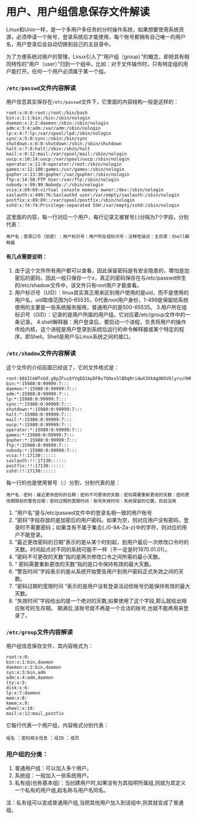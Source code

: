 # 用户、用户组信息保存文件解读

Linux和Unix一样，是一个多用户多任务的分时操作系统，如果想要使用系统资源，必须申请一个账号，登录系统后才能使用，每个账号都拥有自己唯一的用户名，用户登录后会自动切换到自己的主目录中。

为了方便系统对用户的管理，Linux引入了“用户组（group）”的概念，即把具有相同特性的“用户（user）”归到一个组中。比如：对于文件操作时，只有特定组的用户能打开。任何一个用户必须属于某一个组。

### `/etc/passwd`文件内容解读

用户信息其实保存在`/etc/passwd`文件下，它里面的内容结构一般是这样的：
```
root:x:0:0:root:/root:/bin/bash
bin:x:1:1:bin:/bin:/sbin/nologin
daemon:x:2:2:daemon:/sbin:/sbin/nologin
adm:x:3:4:adm:/var/adm:/sbin/nologin
lp:x:4:7:lp:/var/spool/lpd:/sbin/nologin
sync:x:5:0:sync:/sbin:/bin/sync
shutdown:x:6:0:shutdown:/sbin:/sbin/shutdown
halt:x:7:0:halt:/sbin:/sbin/halt
mail:x:8:12:mail:/var/spool/mail:/sbin/nologin
uucp:x:10:14:uucp:/var/spool/uucp:/sbin/nologin
operator:x:11:0:operator:/root:/sbin/nologin
games:x:12:100:games:/usr/games:/sbin/nologin
gopher:x:13:30:gopher:/var/gopher:/sbin/nologin
ftp:x:14:50:FTP User:/var/ftp:/sbin/nologin
nobody:x:99:99:Nobody:/:/sbin/nologin
vcsa:x:69:69:virtual console memory owner:/dev:/sbin/nologin
saslauth:x:499:76:Saslauthd user:/var/empty/saslauth:/sbin/nologin
postfix:x:89:89::/var/spool/postfix:/sbin/nologin
sshd:x:74:74:Privilege-separated SSH:/var/empty/sshd:/sbin/nologin
```
这里面的内容，每一行对应一个用户，每行记录又被冒号(:)分隔为7个字段，分别代表：

`用户名` : `登录口令（加密）` : `用户标识号` : `用户所在组标识号` : `注释性描述` : `主目录` : `Shell解释器`

#### 有几点需要说明：

1. 由于这个文件所有用户都可以查看，因此保留密码是有安全隐患的，哪怕是加密后的密码，因此一般只保存一个x，真正的密码保存在与/etc/passwd伴生的/etc/shadow文件中，该文件只有root用户才能查看。
2. 用户标识号（UID）：linux其实真正用来区别用户使用的是uid，而不是使用的用户名，uid取值范围为0-65535，0代表root用户身份，1-499是保留给系统使用的主要是一些系统服务服用，普通用户的是500-65535。
3.用户所在组标识号（GID）：记录的是用户所属的用户组。它对应着/etc/group文件中的一条记录。
4.shell解释器：用户登录后，要启动一个进程，负责将用户的操作传给内核，这个进程是用户登录到系统后运行的命令解释器或某个特定的程序，即Shell。Shell是用户与Linux系统之间的接口。

### `/etc/shadow`文件内容解读

这个文件的介绍前面已经说了，它的文件格式是：

```
root:$6$ICeWTxUd.g9pZFuz$YVqEQ1kpDFBv7QOex5lBDqRridwX3VkAgO05Vblyru/OHRI8OxjD30XJM7KGhYMEYxBpYSkp2cElk6Ro96jyk/:17130:0:99999:7:::
bin:*:15980:0:99999:7:::
daemon:*:15980:0:99999:7:::
adm:*:15980:0:99999:7:::
lp:*:15980:0:99999:7:::
sync:*:15980:0:99999:7:::
shutdown:*:15980:0:99999:7:::
halt:*:15980:0:99999:7:::
mail:*:15980:0:99999:7:::
uucp:*:15980:0:99999:7:::
operator:*:15980:0:99999:7:::
games:*:15980:0:99999:7:::
gopher:*:15980:0:99999:7:::
ftp:*:15980:0:99999:7:::
nobody:*:15980:0:99999:7:::
vcsa:!!:17130::::::
saslauth:!!:17130::::::
postfix:!!:17130::::::
sshd:!!:17130::::::
```

每一行的也是使用冒号（:）分割，分别代表的是：

`用户名` : `密码` : `最近更改密码的日期` : `密码不可更改的天数` : `密码需要重新更改的天数` : `密码更改期限前的警告日期` : `密码过期的宽限时间` : `账号失效时间` : `系统保留的位置，目前没用`


1. “用户名”是与/etc/passwd文件中的登录名相一致的用户账号
2. “密码”字段存放的是加密后的用户密码。如果为空，则对应用户没有密码，登录时不需要密码；如果含有不属于集合{./0-9A-Za-z}中的字符，则对应的用户不能登录。
3. “最近更改密码的日期”表示的是从某个时刻起，到用户最后一次修改口令时的天数。时间起点对不同的系统可能不一样（不一定是时1970.01.01）。
4. “密码不可更改的天数”指的是两次修改口令之间所需的最小天数。
5. “ 密码需要重新更改的天数”指的是口令保持有效的最大天数。
6. “警告时间”字段表示的是从系统开始警告用户到用户密码正式失效之间的天数。
7. “密码过期的宽限时间 ”表示的是用户没有登录活动但账号仍能保持有效的最大天数。
8. “失效时间”字段给出的是一个绝对的天数,如果使用了这个字段,那么就给出相应账号的生存期。
期满后,该账号就不再是一个合法的账号,也就不能再用来登录了。


### `/etc/group`文件内容解读

用户组信息保存文件，其内容格式为：
```
root:x:0:
bin:x:1:bin,daemon
daemon:x:2:bin,daemon
sys:x:3:bin,adm
adm:x:4:adm,daemon
tty:x:5:
disk:x:6:
lp:x:7:daemon
mem:x:8:
kmem:x:9:
wheel:x:10:
mail:x:12:mail,postfix
```

它每行代表一个用户组，内容格式分别代表：

`组名` ：`密码相关信息` ：`组ID` ：`成员`

### 用户组的分类：

1. 普通用户组：可以加入多个用户。
2. 系统组：一般加入一些系统用户。
3. 私有组(也称基本组)：当创建用户时,如果没有为其指明所属组,则就为其定义一个私有的用户组,起名称与用户名同名。

注：私有组可以变成普通用户组,当把其他用户加入到该组中,则其就变成了普通组。
